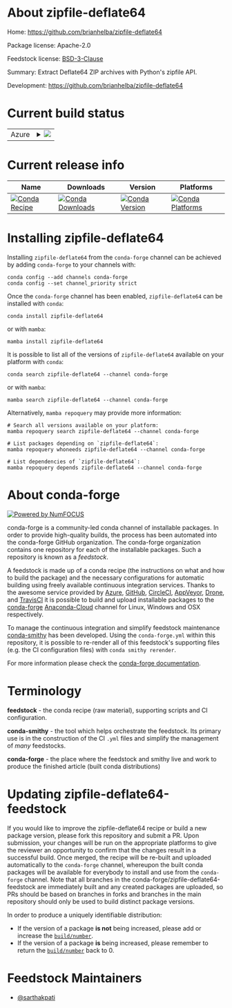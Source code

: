 About zipfile-deflate64
=======================

Home: https://github.com/brianhelba/zipfile-deflate64

Package license: Apache-2.0

Feedstock license: [BSD-3-Clause](https://github.com/conda-forge/zipfile-deflate64-feedstock/blob/main/LICENSE.txt)

Summary: Extract Deflate64 ZIP archives with Python's zipfile API.

Development: https://github.com/brianhelba/zipfile-deflate64

Current build status
====================


<table>
    
  <tr>
    <td>Azure</td>
    <td>
      <details>
        <summary>
          <a href="https://dev.azure.com/conda-forge/feedstock-builds/_build/latest?definitionId=15617&branchName=main">
            <img src="https://dev.azure.com/conda-forge/feedstock-builds/_apis/build/status/zipfile-deflate64-feedstock?branchName=main">
          </a>
        </summary>
        <table>
          <thead><tr><th>Variant</th><th>Status</th></tr></thead>
          <tbody><tr>
              <td>linux_64_python3.10.____cpython</td>
              <td>
                <a href="https://dev.azure.com/conda-forge/feedstock-builds/_build/latest?definitionId=15617&branchName=main">
                  <img src="https://dev.azure.com/conda-forge/feedstock-builds/_apis/build/status/zipfile-deflate64-feedstock?branchName=main&jobName=linux&configuration=linux_64_python3.10.____cpython" alt="variant">
                </a>
              </td>
            </tr><tr>
              <td>linux_64_python3.7.____cpython</td>
              <td>
                <a href="https://dev.azure.com/conda-forge/feedstock-builds/_build/latest?definitionId=15617&branchName=main">
                  <img src="https://dev.azure.com/conda-forge/feedstock-builds/_apis/build/status/zipfile-deflate64-feedstock?branchName=main&jobName=linux&configuration=linux_64_python3.7.____cpython" alt="variant">
                </a>
              </td>
            </tr><tr>
              <td>linux_64_python3.8.____73_pypy</td>
              <td>
                <a href="https://dev.azure.com/conda-forge/feedstock-builds/_build/latest?definitionId=15617&branchName=main">
                  <img src="https://dev.azure.com/conda-forge/feedstock-builds/_apis/build/status/zipfile-deflate64-feedstock?branchName=main&jobName=linux&configuration=linux_64_python3.8.____73_pypy" alt="variant">
                </a>
              </td>
            </tr><tr>
              <td>linux_64_python3.8.____cpython</td>
              <td>
                <a href="https://dev.azure.com/conda-forge/feedstock-builds/_build/latest?definitionId=15617&branchName=main">
                  <img src="https://dev.azure.com/conda-forge/feedstock-builds/_apis/build/status/zipfile-deflate64-feedstock?branchName=main&jobName=linux&configuration=linux_64_python3.8.____cpython" alt="variant">
                </a>
              </td>
            </tr><tr>
              <td>linux_64_python3.9.____73_pypy</td>
              <td>
                <a href="https://dev.azure.com/conda-forge/feedstock-builds/_build/latest?definitionId=15617&branchName=main">
                  <img src="https://dev.azure.com/conda-forge/feedstock-builds/_apis/build/status/zipfile-deflate64-feedstock?branchName=main&jobName=linux&configuration=linux_64_python3.9.____73_pypy" alt="variant">
                </a>
              </td>
            </tr><tr>
              <td>linux_64_python3.9.____cpython</td>
              <td>
                <a href="https://dev.azure.com/conda-forge/feedstock-builds/_build/latest?definitionId=15617&branchName=main">
                  <img src="https://dev.azure.com/conda-forge/feedstock-builds/_apis/build/status/zipfile-deflate64-feedstock?branchName=main&jobName=linux&configuration=linux_64_python3.9.____cpython" alt="variant">
                </a>
              </td>
            </tr><tr>
              <td>osx_64_python3.10.____cpython</td>
              <td>
                <a href="https://dev.azure.com/conda-forge/feedstock-builds/_build/latest?definitionId=15617&branchName=main">
                  <img src="https://dev.azure.com/conda-forge/feedstock-builds/_apis/build/status/zipfile-deflate64-feedstock?branchName=main&jobName=osx&configuration=osx_64_python3.10.____cpython" alt="variant">
                </a>
              </td>
            </tr><tr>
              <td>osx_64_python3.7.____cpython</td>
              <td>
                <a href="https://dev.azure.com/conda-forge/feedstock-builds/_build/latest?definitionId=15617&branchName=main">
                  <img src="https://dev.azure.com/conda-forge/feedstock-builds/_apis/build/status/zipfile-deflate64-feedstock?branchName=main&jobName=osx&configuration=osx_64_python3.7.____cpython" alt="variant">
                </a>
              </td>
            </tr><tr>
              <td>osx_64_python3.8.____73_pypy</td>
              <td>
                <a href="https://dev.azure.com/conda-forge/feedstock-builds/_build/latest?definitionId=15617&branchName=main">
                  <img src="https://dev.azure.com/conda-forge/feedstock-builds/_apis/build/status/zipfile-deflate64-feedstock?branchName=main&jobName=osx&configuration=osx_64_python3.8.____73_pypy" alt="variant">
                </a>
              </td>
            </tr><tr>
              <td>osx_64_python3.8.____cpython</td>
              <td>
                <a href="https://dev.azure.com/conda-forge/feedstock-builds/_build/latest?definitionId=15617&branchName=main">
                  <img src="https://dev.azure.com/conda-forge/feedstock-builds/_apis/build/status/zipfile-deflate64-feedstock?branchName=main&jobName=osx&configuration=osx_64_python3.8.____cpython" alt="variant">
                </a>
              </td>
            </tr><tr>
              <td>osx_64_python3.9.____73_pypy</td>
              <td>
                <a href="https://dev.azure.com/conda-forge/feedstock-builds/_build/latest?definitionId=15617&branchName=main">
                  <img src="https://dev.azure.com/conda-forge/feedstock-builds/_apis/build/status/zipfile-deflate64-feedstock?branchName=main&jobName=osx&configuration=osx_64_python3.9.____73_pypy" alt="variant">
                </a>
              </td>
            </tr><tr>
              <td>osx_64_python3.9.____cpython</td>
              <td>
                <a href="https://dev.azure.com/conda-forge/feedstock-builds/_build/latest?definitionId=15617&branchName=main">
                  <img src="https://dev.azure.com/conda-forge/feedstock-builds/_apis/build/status/zipfile-deflate64-feedstock?branchName=main&jobName=osx&configuration=osx_64_python3.9.____cpython" alt="variant">
                </a>
              </td>
            </tr><tr>
              <td>win_64_python3.10.____cpython</td>
              <td>
                <a href="https://dev.azure.com/conda-forge/feedstock-builds/_build/latest?definitionId=15617&branchName=main">
                  <img src="https://dev.azure.com/conda-forge/feedstock-builds/_apis/build/status/zipfile-deflate64-feedstock?branchName=main&jobName=win&configuration=win_64_python3.10.____cpython" alt="variant">
                </a>
              </td>
            </tr><tr>
              <td>win_64_python3.7.____cpython</td>
              <td>
                <a href="https://dev.azure.com/conda-forge/feedstock-builds/_build/latest?definitionId=15617&branchName=main">
                  <img src="https://dev.azure.com/conda-forge/feedstock-builds/_apis/build/status/zipfile-deflate64-feedstock?branchName=main&jobName=win&configuration=win_64_python3.7.____cpython" alt="variant">
                </a>
              </td>
            </tr><tr>
              <td>win_64_python3.8.____73_pypy</td>
              <td>
                <a href="https://dev.azure.com/conda-forge/feedstock-builds/_build/latest?definitionId=15617&branchName=main">
                  <img src="https://dev.azure.com/conda-forge/feedstock-builds/_apis/build/status/zipfile-deflate64-feedstock?branchName=main&jobName=win&configuration=win_64_python3.8.____73_pypy" alt="variant">
                </a>
              </td>
            </tr><tr>
              <td>win_64_python3.8.____cpython</td>
              <td>
                <a href="https://dev.azure.com/conda-forge/feedstock-builds/_build/latest?definitionId=15617&branchName=main">
                  <img src="https://dev.azure.com/conda-forge/feedstock-builds/_apis/build/status/zipfile-deflate64-feedstock?branchName=main&jobName=win&configuration=win_64_python3.8.____cpython" alt="variant">
                </a>
              </td>
            </tr><tr>
              <td>win_64_python3.9.____73_pypy</td>
              <td>
                <a href="https://dev.azure.com/conda-forge/feedstock-builds/_build/latest?definitionId=15617&branchName=main">
                  <img src="https://dev.azure.com/conda-forge/feedstock-builds/_apis/build/status/zipfile-deflate64-feedstock?branchName=main&jobName=win&configuration=win_64_python3.9.____73_pypy" alt="variant">
                </a>
              </td>
            </tr><tr>
              <td>win_64_python3.9.____cpython</td>
              <td>
                <a href="https://dev.azure.com/conda-forge/feedstock-builds/_build/latest?definitionId=15617&branchName=main">
                  <img src="https://dev.azure.com/conda-forge/feedstock-builds/_apis/build/status/zipfile-deflate64-feedstock?branchName=main&jobName=win&configuration=win_64_python3.9.____cpython" alt="variant">
                </a>
              </td>
            </tr>
          </tbody>
        </table>
      </details>
    </td>
  </tr>
</table>

Current release info
====================

| Name | Downloads | Version | Platforms |
| --- | --- | --- | --- |
| [![Conda Recipe](https://img.shields.io/badge/recipe-zipfile--deflate64-green.svg)](https://anaconda.org/conda-forge/zipfile-deflate64) | [![Conda Downloads](https://img.shields.io/conda/dn/conda-forge/zipfile-deflate64.svg)](https://anaconda.org/conda-forge/zipfile-deflate64) | [![Conda Version](https://img.shields.io/conda/vn/conda-forge/zipfile-deflate64.svg)](https://anaconda.org/conda-forge/zipfile-deflate64) | [![Conda Platforms](https://img.shields.io/conda/pn/conda-forge/zipfile-deflate64.svg)](https://anaconda.org/conda-forge/zipfile-deflate64) |

Installing zipfile-deflate64
============================

Installing `zipfile-deflate64` from the `conda-forge` channel can be achieved by adding `conda-forge` to your channels with:

```
conda config --add channels conda-forge
conda config --set channel_priority strict
```

Once the `conda-forge` channel has been enabled, `zipfile-deflate64` can be installed with `conda`:

```
conda install zipfile-deflate64
```

or with `mamba`:

```
mamba install zipfile-deflate64
```

It is possible to list all of the versions of `zipfile-deflate64` available on your platform with `conda`:

```
conda search zipfile-deflate64 --channel conda-forge
```

or with `mamba`:

```
mamba search zipfile-deflate64 --channel conda-forge
```

Alternatively, `mamba repoquery` may provide more information:

```
# Search all versions available on your platform:
mamba repoquery search zipfile-deflate64 --channel conda-forge

# List packages depending on `zipfile-deflate64`:
mamba repoquery whoneeds zipfile-deflate64 --channel conda-forge

# List dependencies of `zipfile-deflate64`:
mamba repoquery depends zipfile-deflate64 --channel conda-forge
```


About conda-forge
=================

[![Powered by
NumFOCUS](https://img.shields.io/badge/powered%20by-NumFOCUS-orange.svg?style=flat&colorA=E1523D&colorB=007D8A)](https://numfocus.org)

conda-forge is a community-led conda channel of installable packages.
In order to provide high-quality builds, the process has been automated into the
conda-forge GitHub organization. The conda-forge organization contains one repository
for each of the installable packages. Such a repository is known as a *feedstock*.

A feedstock is made up of a conda recipe (the instructions on what and how to build
the package) and the necessary configurations for automatic building using freely
available continuous integration services. Thanks to the awesome service provided by
[Azure](https://azure.microsoft.com/en-us/services/devops/), [GitHub](https://github.com/),
[CircleCI](https://circleci.com/), [AppVeyor](https://www.appveyor.com/),
[Drone](https://cloud.drone.io/welcome), and [TravisCI](https://travis-ci.com/)
it is possible to build and upload installable packages to the
[conda-forge](https://anaconda.org/conda-forge) [Anaconda-Cloud](https://anaconda.org/)
channel for Linux, Windows and OSX respectively.

To manage the continuous integration and simplify feedstock maintenance
[conda-smithy](https://github.com/conda-forge/conda-smithy) has been developed.
Using the ``conda-forge.yml`` within this repository, it is possible to re-render all of
this feedstock's supporting files (e.g. the CI configuration files) with ``conda smithy rerender``.

For more information please check the [conda-forge documentation](https://conda-forge.org/docs/).

Terminology
===========

**feedstock** - the conda recipe (raw material), supporting scripts and CI configuration.

**conda-smithy** - the tool which helps orchestrate the feedstock.
                   Its primary use is in the construction of the CI ``.yml`` files
                   and simplify the management of *many* feedstocks.

**conda-forge** - the place where the feedstock and smithy live and work to
                  produce the finished article (built conda distributions)


Updating zipfile-deflate64-feedstock
====================================

If you would like to improve the zipfile-deflate64 recipe or build a new
package version, please fork this repository and submit a PR. Upon submission,
your changes will be run on the appropriate platforms to give the reviewer an
opportunity to confirm that the changes result in a successful build. Once
merged, the recipe will be re-built and uploaded automatically to the
`conda-forge` channel, whereupon the built conda packages will be available for
everybody to install and use from the `conda-forge` channel.
Note that all branches in the conda-forge/zipfile-deflate64-feedstock are
immediately built and any created packages are uploaded, so PRs should be based
on branches in forks and branches in the main repository should only be used to
build distinct package versions.

In order to produce a uniquely identifiable distribution:
 * If the version of a package **is not** being increased, please add or increase
   the [``build/number``](https://docs.conda.io/projects/conda-build/en/latest/resources/define-metadata.html#build-number-and-string).
 * If the version of a package **is** being increased, please remember to return
   the [``build/number``](https://docs.conda.io/projects/conda-build/en/latest/resources/define-metadata.html#build-number-and-string)
   back to 0.

Feedstock Maintainers
=====================

* [@sarthakpati](https://github.com/sarthakpati/)

